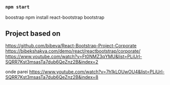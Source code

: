 
### `npm start`

boostrap
npm install react-bootstrap bootstrap

## Project based on
https://github.com/bibeva/React-Bootstrap-Project-Corporate
https://bibekshakya.com/demo/react/reactbootstrap/corporate/
https://www.youtube.com/watch?v=Ft0NMZ3qYMU&list=PLiUrl-SQRR7Kst3msasTa7dub6QeZnz2B&index=2

onde parei
https://www.youtube.com/watch?v=7h1kLOUwOU4&list=PLiUrl-SQRR7Kst3msasTa7dub6QeZnz2B&index=8